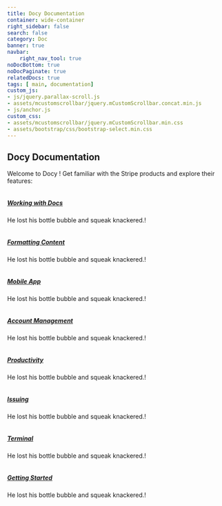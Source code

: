 ```yaml
---
title: Docy Documentation
container: wide-container
right_sidebar: false
search: false     
category: Doc
banner: true
navbar:
    right_nav_tool: true
noDocBottom: true
noDocPaginate: true
relatedDocs: true
tags: [ main, documentation]
custom_js:
- js/jquery.parallax-scroll.js
- assets/mcustomscrollbar/jquery.mCustomScrollbar.concat.min.js
- js/anchor.js
custom_css:
- assets/mcustomscrollbar/jquery.mCustomScrollbar.min.css
- assets/bootstrap/css/bootstrap-select.min.css
---
```

<article class="documentation_info" id="post">
    <div class="documentation_body" id="documentation">
        <div class="shortcode_title">
            <h1>Docy Documentation</h1>
            <p>
                <span>Welcome to Docy !</span>
                Get familiar with the Stripe products and explore their features:</p>
        </div>
        <div class="row">
            <div class="col-xl-4 col-sm-6">
                <div class="media documentation_item">
                    <div class="icon">
                        <img alt="" src="{{"img/home_one/icon/folder.png" | relative_url}}">
                    </div>
                    <div class="media-body">
                        <a href="#">
                            <h5>Working with Docs</h5>
                        </a>
                        <p>He lost his bottle bubble and squeak knackered.!</p>
                    </div>
                </div>
            </div>
            <div class="col-xl-4 col-sm-6">
                <div class="media documentation_item">
                    <div class="icon">
                        <img alt="" src="{{"img/home_one/icon/envelope.png" | relative_url}}">
                    </div>
                    <div class="media-body">
                        <a href="#">
                            <h5>Formatting Content</h5>
                        </a>
                        <p>He lost his bottle bubble and squeak knackered.!</p>
                    </div>
                </div>
            </div>
            <div class="col-xl-4 col-sm-6">
                <div class="media documentation_item">
                    <div class="icon">
                        <img alt="" src="{{"img/home_one/icon/smartphone.png" | relative_url}}">
                    </div>
                    <div class="media-body">
                        <a href="#">
                            <h5>Mobile App</h5>
                        </a>
                        <p>He lost his bottle bubble and squeak knackered.!</p>
                    </div>
                </div>
            </div>
            <div class="col-xl-4 col-sm-6">
                <div class="media documentation_item">
                    <div class="icon">
                        <img alt="" src="{{"img/home_one/icon/management.png" | relative_url}}">
                    </div>
                    <div class="media-body">
                        <a href="#">
                            <h5>Account Management</h5>
                        </a>
                        <p>He lost his bottle bubble and squeak knackered.!</p>
                    </div>
                </div>
            </div>
            <div class="col-xl-4 col-sm-6">
                <div class="media documentation_item">
                    <div class="icon">
                        <img alt="" src="{{"img/home_one/icon/newspaper.png" | relative_url}}">
                    </div>
                    <div class="media-body">
                        <a href="#">
                            <h5>Productivity</h5>
                        </a>
                        <p>He lost his bottle bubble and squeak knackered.!</p>
                    </div>
                </div>
            </div>
            <div class="col-xl-4 col-sm-6">
                <div class="media documentation_item">
                    <div class="icon">
                        <img alt="" src="{{"img/side-nav/issuin.png" | relative_url}}">
                    </div>
                    <div class="media-body">
                        <a href="#">
                            <h5>Issuing</h5>
                        </a>
                        <p>He lost his bottle bubble and squeak knackered.!</p>
                    </div>
                </div>
            </div>
            <div class="col-xl-4 col-sm-6">
                <div class="media documentation_item">
                    <div class="icon">
                        <img alt="" src="{{"img/side-nav/terminals.png" | relative_url}}">
                    </div>
                    <div class="media-body">
                        <a href="#">
                            <h5>Terminal</h5>
                        </a>
                        <p>He lost his bottle bubble and squeak knackered.!</p>
                    </div>
                </div>
            </div>
            <div class="col-xl-4 col-sm-6">
                <div class="media documentation_item">
                    <div class="icon">
                        <img alt="" src="{{"img/home_one/icon/android.png" | relative_url}}">
                    </div>
                    <div class="media-body">
                        <a href="#">
                            <h5>Getting Started</h5>
                        </a>
                        <p>He lost his bottle bubble and squeak knackered.!</p>
                    </div>
                </div>
            </div>
        </div>
    </div>
</article>